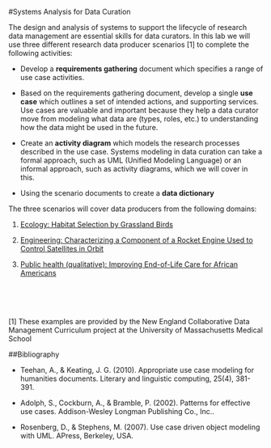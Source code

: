 #Systems Analysis for Data Curation

The design and analysis of systems to support the lifecycle of research data management are essential skills for data curators. In this lab we will use three different research data producer scenarios [1] to complete the following activities:  

- Develop a **requirements gathering** document which specifies a range of use case activities. 

- Based on the requirements gathering document, develop a single **use case** which outlines a set of intended actions, and supporting services. Use cases are valuable and important because they help a data curator move from modeling what data are (types, roles, etc.) to understanding how the data might be used in the future.

- Create an **activity diagram** which models the research processes described in the use case. Systems modeling in data curation can take a formal approach, such as UML (Unified Modeling Language) or an informal approach, such as activity diagrams, which we will cover in this.

- Using the scenario documents to create a **data dictionary**

The three scenarios will cover data producers from the following domains:

1. [Ecology: Habitat Selection by Grassland Birds](https://github.com/HKDCWorkshop/HongKongCurationWorkshop/raw/master/Day_3/Lab/necdmc_researchcase_grasslandbirds.docx)

2. [Engineering:  Characterizing a Component of a Rocket Engine Used to Control Satellites in Orbit](https://github.com/HKDCWorkshop/HongKongCurationWorkshop/raw/master/Day_3/Lab/necdmc_researchcase_characterizing.docx)

3. [Public health (qualitative):  Improving End-of-Life Care for African Americans](https://github.com/HKDCWorkshop/HongKongCurationWorkshop/raw/master/Day_3/Lab/necdmc_researchcase_improving.docx) 

<br>
<br>
<br>

[1] These examples are provided by the New England Collaborative Data Management Curriculum project at the University of Massachusetts Medical School


##Bibliography

- Teehan, A., & Keating, J. G. (2010). Appropriate use case modeling for humanities documents. Literary and linguistic computing, 25(4), 381-391.

- Adolph, S., Cockburn, A., & Bramble, P. (2002). Patterns for effective use cases. Addison-Wesley Longman Publishing Co., Inc..

- Rosenberg, D., & Stephens, M. (2007). Use case driven object modeling with UML. APress, Berkeley, USA.
